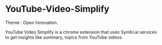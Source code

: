 # YouTube-Video-Simplify

Theme : Open Innovation.

YouTube Video Simplify is a chrome extension that uses Symbl.ai services to get insights like summary, topics from YouTube videos.
